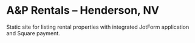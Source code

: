 # A&P Rentals – Henderson, NV

Static site for listing rental properties with integrated JotForm application and Square payment.